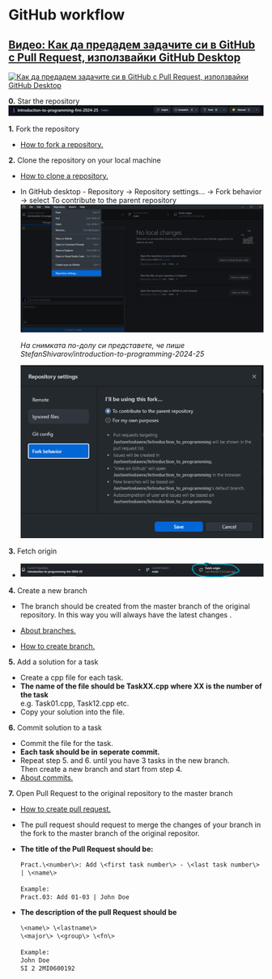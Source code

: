 # GitHub workflow

## [Видео: Как да предадем задачите си в GitHub с Pull Request, използвайки GitHub Desktop](https://youtu.be/IeEsHCtohD4)

[![Как да предадем задачите си в GitHub с Pull Request, използвайки GitHub Desktop](https://img.youtube.com/vi/IeEsHCtohD4/0.jpg)](https://youtu.be/IeEsHCtohD4)

**0.** Star the repository
![image](images/star-repo.png)

**1.** Fork the repository

- [How to fork a repository.](https://docs.github.com/en/get-started/quickstart/fork-a-repo)

**2.** Clone the repository on your local machine

- [How to clone a repository.](https://docs.github.com/en/repositories/creating-and-managing-repositories/cloning-a-repository)

- In GitHub desktop - Repository -> Repository settings... -> Fork behavior -> select To contribute to the parent repository
  ![repo menu](images/repository-settings-menu.png)

  _На снимката по-долу си представете, че пише StefanShivarov/introduction-to-programming-2024-25_

  ![repo-settings](images/repository-fork-settings.png)

**3.** Fetch origin

- ![fetch origin](images/fetch-origin.png)

**4.** Create a new branch

- The branch should be created from the master branch of the original repository. In this way you will always have the latest changes .
- [About branches.](https://docs.github.com/en/pull-requests/collaborating-with-pull-requests/proposing-changes-to-your-work-with-pull-requests/about-branches)

- [How to create branch.](https://docs.github.com/en/desktop/contributing-and-collaborating-using-github-desktop/making-changes-in-a-branch/managing-branches#creating-a-branch)

**5.** Add a solution for a task

- Create a cpp file for each task.
- **The name of the file should be TaskXX.cpp where XX is the number of the task**<br> e.g. Task01.cpp, Task12.cpp etc.
- Copy your solution into the file.

**6.** Commit solution to a task

- Commit the file for the task.
- **Each task should be in seperate commit.**
- Repeat step 5. and 6. until you have 3 tasks in the new branch. <br />
  Then create a new branch and start from step 4.
- [About commits.](https://docs.github.com/en/desktop/contributing-and-collaborating-using-github-desktop/making-changes-in-a-branch/committing-and-reviewing-changes-to-your-project#about-commits)

**7.** Open Pull Request to the original repository to the master branch

- [How to create pull request.](https://docs.github.com/en/pull-requests/collaborating-with-pull-requests/proposing-changes-to-your-work-with-pull-requests/creating-a-pull-request)
- The pull request should request to merge the changes of your branch in the fork to the master branch of the original repositor.
- **The title of the Pull Request should be:**

  ```
  Pract.\<number\>: Add \<first task number\> - \<last task number\> | \<name\>

  Example:
  Pract.03: Add 01-03 | John Doe
  ```

- **The description of the pull Request should be**

  ```
  \<name\> \<lastname\>
  \<major\> \<group\> \<fn\>

  Example:
  John Doe
  SI 2 2MI0600192
  ```
